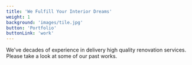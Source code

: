 ```yaml
---
title: 'We Fulfill Your Interior Dreams'
weight: 1
background: 'images/tile.jpg'
button: 'Portfolio'
buttonLink: 'work'
---
```


We've decades of experience in delivery high quality renovation services. Please take a look at some of our past works.
